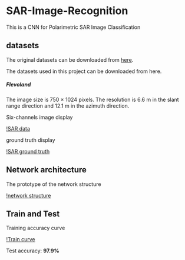 # SAR-Image-Recognition
This is a CNN for Polarimetric SAR Image Classification



## datasets

The original datasets can be downloaded from [here](https://earth.esa.int/web/polsarpro/data-sources/sample-datasets).

The datasets used in this project can be downloaded from here.

##### Flevoland

The image size is 750 × 1024 pixels. The resolution is 6.6 m in the slant range
direction and 12.1 m in the azimuth direction.

Six-channels image display

[!SAR data](https://github.com/Jowekk/SAR-Image-Recognition/blob/master/images/SAR_data.png)

ground truth display

[!SAR ground truth](https://github.com/Jowekk/SAR-Image-Recognition/blob/master/images/SAR_label.png)

## Network architecture

The prototype of the network structure

[!network structure](https://github.com/Jowekk/SAR-Image-Recognition/blob/master/images/Network%20architecture.png)



## Train and Test

Training accuracy curve

[!Train curve](https://github.com/Jowekk/SAR-Image-Recognition/blob/master/images/Train_Accuracy.jpg)



Test accuracy:  **97.9%**